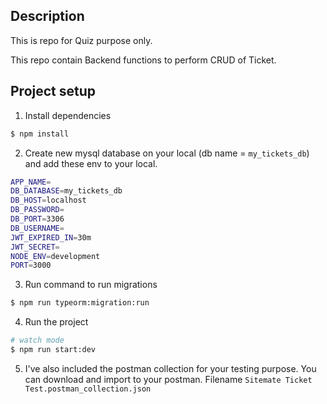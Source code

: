 ## Description

This is repo for Quiz purpose only.

This repo contain Backend functions to perform CRUD of Ticket.

## Project setup

1. Install dependencies

```bash
$ npm install
```

2. Create new mysql database on your local (db name = `my_tickets_db`) and add these env to your local.

```bash
APP_NAME=
DB_DATABASE=my_tickets_db
DB_HOST=localhost
DB_PASSWORD=
DB_PORT=3306
DB_USERNAME=
JWT_EXPIRED_IN=30m
JWT_SECRET=
NODE_ENV=development
PORT=3000
```

3. Run command to run migrations

```bash
$ npm run typeorm:migration:run
```

4. Run the project

```bash
# watch mode
$ npm run start:dev
```

5. I've also included the postman collection for your testing purpose. You can download and import to your postman.
   Filename `Sitemate Ticket Test.postman_collection.json`
